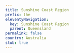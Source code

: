```yaml
---
title: Sunshine Coast Region
prefix: the
eleventyNavigation:
  key: Sunshine Coast Region
  parent: Queensland
permalink: false
country: Australia
stub: true
---
```

